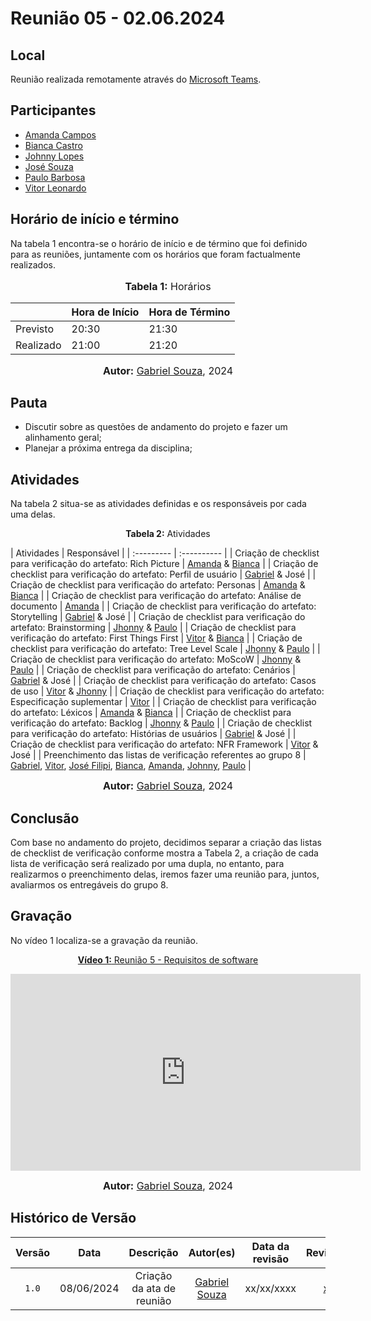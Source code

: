 # Reunião 05 - 02.06.2024

## Local

Reunião realizada remotamente através do [Microsoft Teams](https://www.microsoft.com/pt-br/microsoft-teams/free).

## Participantes

* [Amanda Campos](https://github.com/acamposs)
* [Bianca Castro](https://github.com/BiancaPatrocinio7)
* [Johnny Lopes](https://github.com/JohnnyLopess)
* [José Souza](https://github.com/JoseFilipi)
* [Paulo Barbosa](https://github.com/paulohborba)
* [Vitor Leonardo](https://github.com/vitorfleonardo)

## Horário de início e término

Na tabela 1 encontra-se o horário de início e de término que foi definido para as reuniões, juntamente com os horários que foram factualmente realizados.

<div align="center">
<font size="3"><p style="text-align: center"><b>Tabela 1:</b> Horários</p></font>

<table>
    <thead>
        <tr>
            <th></th>
            <th>Hora de Início</th>
            <th>Hora de Término</th>
        </tr>
    </thead>
    <tbody>
        <tr>
            <td>Previsto</td>
            <td>20:30</td>
            <td>21:30</td>
        </tr>
        <tr>
            <td>Realizado</td>
            <td>21:00</td>
            <td>21:20</td>
        </tr>
    </tbody>
</table>

<font size="3"><p style="text-align: center"><b>Autor:</b> <a href="https://github.com/GabrielMS00">Gabriel Souza</a>, 2024</p></font>
</div>

## Pauta

* Discutir sobre as questões de andamento do projeto e fazer um alinhamento geral;
* Planejar a próxima entrega da disciplina;

## Atividades

Na tabela 2 situa-se as atividades definidas e os responsáveis por cada uma delas.

<p align="center" > <strong> Tabela 2:</Strong> Atividades</font> <gitbr></p>
| Atividades | Responsável   |
| :--------- | :---------- |
| Criação de checklist para verificação do artefato: Rich Picture | <a href="https://github.com/acamposs">Amanda</a> & <a href="https://github.com/BiancaPatrocinio7">Bianca</a> |
| Criação de checklist para verificação do artefato: Perfil de usuário | <a href="https://github.com/GabrielMS00">Gabriel</a> & <a https://github.com/JoseFilipi">José</a> |
| Criação de checklist para verificação do artefato: Personas | <a href="https://github.com/acamposs">Amanda</a> & <a href="https://github.com/BiancaPatrocinio7">Bianca</a> |
| Criação de checklist para verificação do artefato: Análise de documento | <a href="https://github.com/acamposs">Amanda</a> |
| Criação de checklist para verificação do artefato: Storytelling | <a href="https://github.com/GabrielMS00">Gabriel</a> & <a https://github.com/JoseFilipi">José</a> |
| Criação de checklist para verificação do artefato: Brainstorming | <a href="https://github.com/JohnnyLopess">Jhonny</a> & <a href="https://github.com/paulohborba">Paulo</a> |
| Criação de checklist para verificação do artefato: First Things First | <a href="https://github.com/vitorfleonardo">Vitor</a> & <a href="https://github.com/BiancaPatrocinio7">Bianca</a> |
| Criação de checklist para verificação do artefato: Tree Level Scale | <a href="https://github.com/JohnnyLopess">Jhonny</a> & <a href="https://github.com/paulohborba">Paulo</a> |
| Criação de checklist para verificação do artefato: MoScoW | <a href="https://github.com/JohnnyLopess">Jhonny</a> & <a href="https://github.com/paulohborba">Paulo</a> |
| Criação de checklist para verificação do artefato: Cenários | <a href="https://github.com/GabrielMS00">Gabriel</a> & <a https://github.com/JoseFilipi">José</a> |
| Criação de checklist para verificação do artefato: Casos de uso | <a href="https://github.com/vitorfleonardo">Vitor</a> & <a href="https://github.com/JohnnyLopess">Jhonny</a> |
| Criação de checklist para verificação do artefato: Especificação suplementar | <a href="https://github.com/vitorfleonardo">Vitor</a> |
| Criação de checklist para verificação do artefato: Léxicos | <a href="https://github.com/acamposs">Amanda</a> & <a href="https://github.com/BiancaPatrocinio7">Bianca</a> |
| Criação de checklist para verificação do artefato: Backlog | <a href="https://github.com/JohnnyLopess">Jhonny</a> & <a href="https://github.com/paulohborba">Paulo</a> |
| Criação de checklist para verificação do artefato: Histórias de usuários | <a href="https://github.com/GabrielMS00">Gabriel</a> & <a https://github.com/JoseFilipi">José</a> |
| Criação de checklist para verificação do artefato: NFR Framework | <a href="https://github.com/vitorfleonardo">Vitor</a> & <a https://github.com/JoseFilipi">José</a> |
| Preenchimento das listas de verificação referentes ao grupo 8 | <a href="https://github.com/GabrielMS00">Gabriel</a>, <a href="https://github.com/vitorfleonardo">Vitor</a>, <a href="https://github.com/JoseFilipi">José Filipi</a>, <a href="https://github.com/BiancaPatrocinio7">Bianca</a>, <a href="https://github.com/acamposs">Amanda</a>, <a href="https://github.com/JohnnyLopess">Johnny</a>, <a href="https://github.com/paulohborba">Paulo</a> |
  
<font size="3"><p style="text-align: center"><b>Autor:</b> [Gabriel Souza](https://github.com/GabrielMS00), 2024</p></font>


## Conclusão

Com base no andamento do projeto, decidimos separar a criação das listas de checklist de verificação conforme mostra a Tabela 2, a criação de cada lista de verificação será realizado por uma dupla, no entanto, para realizarmos o preenchimento delas, iremos fazer uma reunião para, juntos, avaliarmos os entregáveis do grupo 8.

## Gravação

No vídeo 1 localiza-se a gravação da reunião.

<div align="center">
<p style="text-align: center"><a href="https://www.youtube.com/embed/CfNKUzOBuYw?si=pVWrsQ5cvuL_5Mzv" target="blanket"><b>Vídeo 1:</b> Reunião 5 - Requisitos de software</a></p>

<iframe width="560" height="315" src="https://www.youtube.com/watch?v=CfNKUzOBuYw" title="Reunião 5" frameborder="0" allow="accelerometer; autoplay; clipboard-write; encrypted-media; gyroscope; picture-in-picture; web-share" allowfullscreen></iframe><!--Para funcionar o link na página, tem que pegar o link do vídeo em compartilhar e dps em incorporar, dentro do youtube -->

<font size="3"><p style="text-align: center"><b>Autor:</b> <a href="https://github.com/GabrielMS00">Gabriel Souza</a>, 2024</p></font>
</div >

## Histórico de Versão

| Versão | Data | Descrição | Autor(es) | Data da revisão | Revisor(es) |
| :--: | :--: | :--: | :--: | :--: | :--: |
| `1.0`  |08/06/2024| Criação da ata de reunião | [Gabriel Souza](https://github.com/GabrielMS00) | xx/xx/xxxx|[xxxx](xxxx)|
